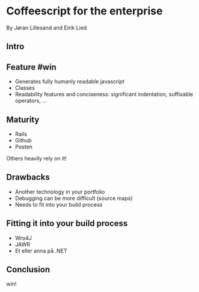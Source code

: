 # Coffeescript for the enterprise
By Jøran Lillesand and Eirik Lied

## Intro

## Feature #win
  - Generates fully humanly readable javascript
  - Classes
  - Readability features and conciseness: significant indentation, suffixable operators, ...

## Maturity
  - Rails
  - Github
  - Posten

Others heavily rely on it!

## Drawbacks
  - Another technology in your portfolio
  - Debugging can be more difficult (source maps)
  - Needs to fit into your build process

## Fitting it into your build process
  - Wro4J
  - JAWR
  - Et eller anna på .NET

## Conclusion

win!